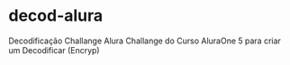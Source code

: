 # decod-alura
Decodificação Challange Alura
Challange do Curso AluraOne 5 para criar um Decodificar (Encryp) 
